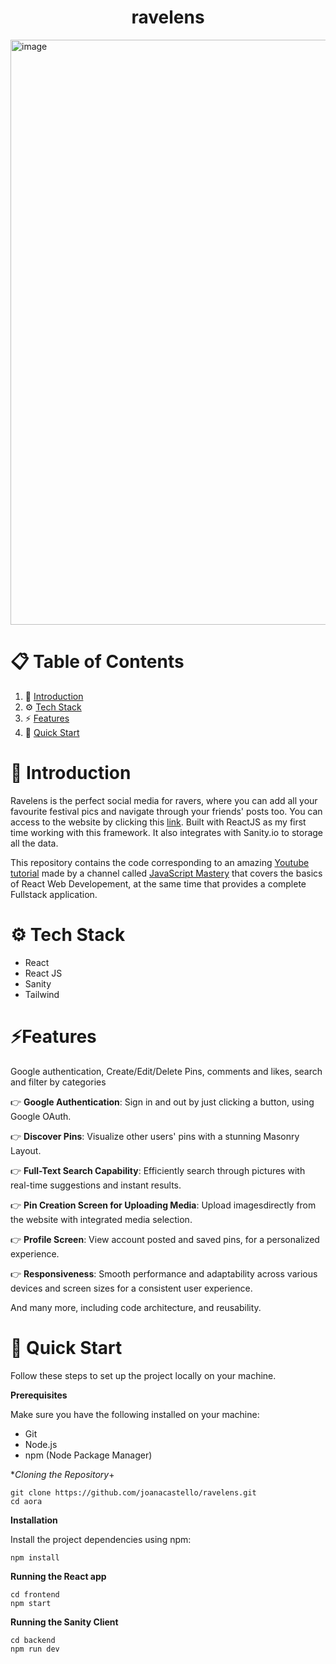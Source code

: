 <h1 align="center">ravelens</h1>

<img width="936" alt="image" src="https://github.com/joanacastello/ravelens/assets/43773717/4bf52ec2-63f8-4d10-aa81-8456a1856be2">



# 📋 Table of Contents

1. 🤖 [Introduction](#introduction)
2. ⚙️ [Tech Stack](#tech-stack)
3. ⚡ [Features](#features)
4. 🤸 [Quick Start]()


# 🤖 Introduction
Ravelens is the perfect social media for ravers, where you can add all your favourite festival pics and navigate through your friends' posts too. You can access to the website by clicking this [link](http://ravelens.netlify.app). Built with ReactJS as my first time working with this framework. It also integrates with Sanity.io to storage all the data.

This repository contains the code corresponding to an amazing [Youtube tutorial](https://www.youtube.com/watch?v=XxXyfkrP298&t=19549s&ab_channel=JavaScriptMastery) made by a channel called [JavaScript Mastery](https://www.youtube.com/@javascriptmastery/videos) that covers the basics of React Web Developement, at the same time that provides a complete Fullstack application.

# ⚙️ Tech Stack
- React
- React JS
- Sanity
- Tailwind

# ⚡Features

Google authentication, Create/Edit/Delete Pins, comments and likes, search and filter by categories

👉 **Google Authentication**: Sign in and out by just clicking a button, using Google OAuth.

👉 **Discover Pins**: Visualize other users' pins with a stunning Masonry Layout.

👉 **Full-Text Search Capability**: Efficiently search through pictures with real-time suggestions and instant results.

👉 **Pin Creation Screen for Uploading Media**: Upload imagesdirectly from the website with integrated media selection.

👉 **Profile Screen**: View account posted and saved pins, for a personalized experience.

👉 **Responsiveness**: Smooth performance and adaptability across various devices and screen sizes for a consistent user experience.


And many more, including code architecture, and reusability.

# 🤸 Quick Start
Follow these steps to set up the project locally on your machine.

**Prerequisites**

Make sure you have the following installed on your machine:

- Git
- Node.js
- npm (Node Package Manager)

**Cloning the Repository*+
```
git clone https://github.com/joanacastello/ravelens.git
cd aora
```
**Installation**

Install the project dependencies using npm:
```
npm install
```

**Running the React app**
```
cd frontend
npm start
```

**Running the Sanity Client**
```
cd backend
npm run dev
```


